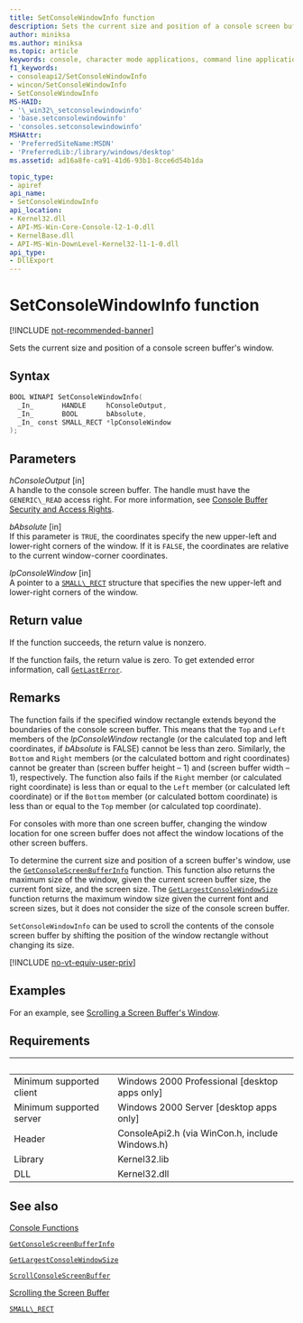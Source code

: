 ```yaml
---
title: SetConsoleWindowInfo function
description: Sets the current size and position of a console screen buffer's window.
author: miniksa
ms.author: miniksa
ms.topic: article
keywords: console, character mode applications, command line applications, terminal applications, console api
f1_keywords:
- consoleapi2/SetConsoleWindowInfo
- wincon/SetConsoleWindowInfo
- SetConsoleWindowInfo
MS-HAID:
- '\_win32\_setconsolewindowinfo'
- 'base.setconsolewindowinfo'
- 'consoles.setconsolewindowinfo'
MSHAttr:
- 'PreferredSiteName:MSDN'
- 'PreferredLib:/library/windows/desktop'
ms.assetid: ad16a8fe-ca91-41d6-93b1-8cce6d54b1da

topic_type:
- apiref
api_name:
- SetConsoleWindowInfo
api_location:
- Kernel32.dll
- API-MS-Win-Core-Console-l2-1-0.dll
- KernelBase.dll
- API-MS-Win-DownLevel-Kernel32-l1-1-0.dll
api_type:
- DllExport
---
```


# SetConsoleWindowInfo function

[!INCLUDE [not-recommended-banner](./includes/not-recommended-banner.md)]

Sets the current size and position of a console screen buffer's window.

## Syntax

```C
BOOL WINAPI SetConsoleWindowInfo(
  _In_       HANDLE     hConsoleOutput,
  _In_       BOOL       bAbsolute,
  _In_ const SMALL_RECT *lpConsoleWindow
);
```

## Parameters

*hConsoleOutput* \[in\]  
A handle to the console screen buffer. The handle must have the `GENERIC\_READ` access right. For more information, see [Console Buffer Security and Access Rights](console-buffer-security-and-access-rights.md).

*bAbsolute* \[in\]  
If this parameter is `TRUE`, the coordinates specify the new upper-left and lower-right corners of the window. If it is `FALSE`, the coordinates are relative to the current window-corner coordinates.

*lpConsoleWindow* \[in\]  
A pointer to a [`SMALL\_RECT`](small-rect-str.md) structure that specifies the new upper-left and lower-right corners of the window.

## Return value

If the function succeeds, the return value is nonzero.

If the function fails, the return value is zero. To get extended error information, call [`GetLastError`](https://msdn.microsoft.com/library/windows/desktop/ms679360).

## Remarks

The function fails if the specified window rectangle extends beyond the boundaries of the console screen buffer. This means that the `Top` and `Left` members of the *lpConsoleWindow* rectangle (or the calculated top and left coordinates, if *bAbsolute* is FALSE) cannot be less than zero. Similarly, the `Bottom` and `Right` members (or the calculated bottom and right coordinates) cannot be greater than (screen buffer height – 1) and (screen buffer width – 1), respectively. The function also fails if the `Right` member (or calculated right coordinate) is less than or equal to the `Left` member (or calculated left coordinate) or if the `Bottom` member (or calculated bottom coordinate) is less than or equal to the `Top` member (or calculated top coordinate).

For consoles with more than one screen buffer, changing the window location for one screen buffer does not affect the window locations of the other screen buffers.

To determine the current size and position of a screen buffer's window, use the [`GetConsoleScreenBufferInfo`](getconsolescreenbufferinfo.md) function. This function also returns the maximum size of the window, given the current screen buffer size, the current font size, and the screen size. The [`GetLargestConsoleWindowSize`](getlargestconsolewindowsize.md) function returns the maximum window size given the current font and screen sizes, but it does not consider the size of the console screen buffer.

`SetConsoleWindowInfo` can be used to scroll the contents of the console screen buffer by shifting the position of the window rectangle without changing its size.

[!INCLUDE [no-vt-equiv-user-priv](./includes/no-vt-equiv-user-priv.md)]

## Examples

For an example, see [Scrolling a Screen Buffer's Window](scrolling-a-screen-buffer-s-window.md).

## Requirements

| &nbsp; | &nbsp; |
|-|-|
| Minimum supported client | Windows 2000 Professional \[desktop apps only\] |
| Minimum supported server | Windows 2000 Server \[desktop apps only\] |
| Header | ConsoleApi2.h (via WinCon.h, include Windows.h) |
| Library | Kernel32.lib |
| DLL | Kernel32.dll |

## See also

[Console Functions](console-functions.md)

[`GetConsoleScreenBufferInfo`](getconsolescreenbufferinfo.md)

[`GetLargestConsoleWindowSize`](getlargestconsolewindowsize.md)

[`ScrollConsoleScreenBuffer`](scrollconsolescreenbuffer.md)

[Scrolling the Screen Buffer](scrolling-the-screen-buffer.md)

[`SMALL\_RECT`](small-rect-str.md)
